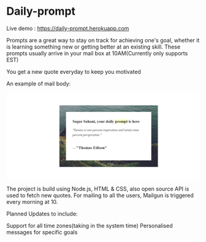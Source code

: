 # Daily-prompt

Live demo : https://daily-prompt.herokuapp.com

Prompts are a great way to stay on track for achieving one's goal, whether it is learning something new or getting better at an existing skill.
These prompts usually arrive in your mail box at 10AM(Currently only supports EST)

You get a new quote everyday to keep you motivated

An example of mail body:

![Screenshot](Screenshot.png)

The project is build using Node.js, HTML & CSS, also open source API is used to fetch new quotes.
For mailing to all the users, Mailgun is triggered every morning at 10.

Planned Updates to include:

Support for all time zones(taking in the system time)
Personalised messages for specific goals 
